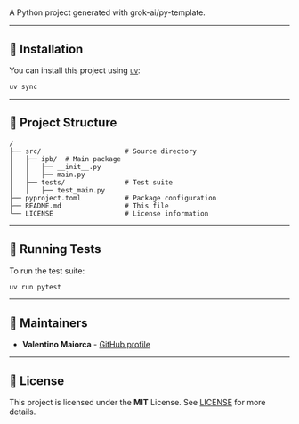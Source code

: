 #

A Python project generated with grok-ai/py-template.

---

## 🚀 Installation

You can install this project using [`uv`](https://github.com/astral-sh/uv):

```sh
uv sync
```

---

## 📂 Project Structure

```
/
├── src/                     # Source directory
│   ├── ipb/  # Main package
│   │   ├── __init__.py
│   │   ├── main.py
│   ├── tests/               # Test suite
│   │   ├── test_main.py
├── pyproject.toml           # Package configuration
├── README.md                # This file
└── LICENSE                  # License information
```

---

## 🧪 Running Tests

To run the test suite:

```sh
uv run pytest
```

---

## 👤 Maintainers


- **Valentino Maiorca** - [GitHub profile](https://github.com/Flegyas)


---

## 📜 License

This project is licensed under the **MIT** License. See [LICENSE](LICENSE) for more details.
